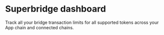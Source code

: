 
# Superbridge dashboard
Track all your bridge transaction limits for all supported tokens across your App chain and connected chains.
